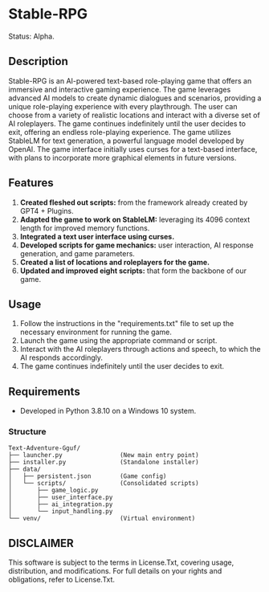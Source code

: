 # Stable-RPG
Status: Alpha.

## Description

Stable-RPG is an AI-powered text-based role-playing game that offers an immersive and interactive gaming experience. The game leverages advanced AI models to create dynamic dialogues and scenarios, providing a unique role-playing experience with every playthrough. The user can choose from a variety of realistic locations and interact with a diverse set of AI roleplayers. The game continues indefinitely until the user decides to exit, offering an endless role-playing experience. The game utilizes StableLM for text generation, a powerful language model developed by OpenAI. The game interface initially uses curses for a text-based interface, with plans to incorporate more graphical elements in future versions.

## Features

1. **Created fleshed out scripts:** from the framework already created by GPT4 + Plugins.
2. **Adapted the game to work on StableLM:** leveraging its 4096 context length for improved memory functions.
3. **Integrated a text user interface using curses.**
4. **Developed scripts for game mechanics:** user interaction, AI response generation, and game parameters.
5. **Created a list of locations and roleplayers for the game.**
6. **Updated and improved eight scripts:** that form the backbone of our game.

## Usage

1. Follow the instructions in the "requirements.txt" file to set up the necessary environment for running the game.
2. Launch the game using the appropriate command or script.
3. Interact with the AI roleplayers through actions and speech, to which the AI responds accordingly.
4. The game continues indefinitely until the user decides to exit.

## Requirements
- Developed in Python 3.8.10 on a Windows 10 system.

### Structure
```
Text-Adventure-Gguf/
├── launcher.py                (New main entry point)
├── installer.py               (Standalone installer)
├── data/
│   ├── persistent.json        (Game config)
│   └── scripts/               (Consolidated scripts)
│       ├── game_logic.py
│       ├── user_interface.py
│       ├── ai_integration.py
│       └── input_handling.py
└── venv/                      (Virtual environment)
```

## DISCLAIMER
This software is subject to the terms in License.Txt, covering usage, distribution, and modifications. For full details on your rights and obligations, refer to License.Txt.
